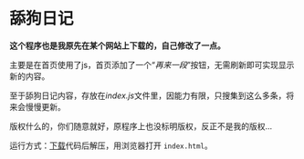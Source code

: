 # 舔狗日记
**这个程序也是我原先在某个网站上下载的，自己修改了一点。**

主要是在首页使用了js，首页添加了一个“*再来一段*”按钮，无需刷新即可实现显示新的内容。

至于舔狗日记内容，存放在*index.js*文件里，因能力有限，只搜集到这么多条，将来会慢慢更新。

版权什么的，你们随意就好，原程序上也没标明版权，反正不是我的版权...

运行方式：[下载](https://github.com/huhexian/tiangou/archive/refs/heads/master.zip)代码后解压，用浏览器打开 `index.html`。

